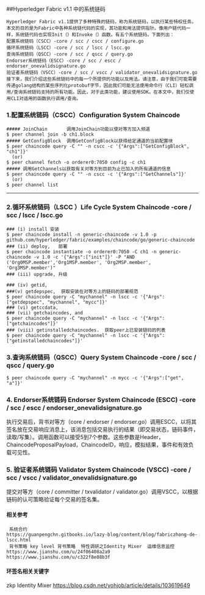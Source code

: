 ##Hyperledger Fabric v1.1 中的系统链码
```textmate
Hyperledger Fabric v1.1提供了多种特殊的链码，称为系统链码，以执行某些特权任务。本文的目的是为Fabric中各种系统链代码的实现，其功能和用法提供指针。像用户链代码一样，系统链代码也实现Init（）和Invoke（）函数。有五个系统链码，下面列出：
配置系统链码（CSCC）-core / scc / cscc / configure.go
循环系统链码（LSCC）-core / scc / lscc / lscc.go
查询系统链码（QSCC）-core / scc / qscc / query.go
Endorser系统链码（ESCC）-core / scc / escc / endorser_onevalidsignature.go
验证者系统链码（VSCC）-core / scc / vscc / validator_onevalidsignature.go
接下来，我们介绍这些系统链码中的每一个所提供的功能以及用法。请注意，由于我们可能需要传递golang结构的某些序列化protobuf字节，因此我们可能无法使用命令行（CLI）轻松调用/查询系统链码支持的所有功能。因此，对于此类功能，建议使用SDK。在本文中，我们仅使用CLI对适用的函数执行调用/查询。
```

### 1.配置系统链码（CSCC）Configuration System Chaincode
```shell script
##### JoinChain       调用JoinChain功能以使对等方加入频道
$ peer channel join -b ch1.block
##### GetConfigBlock  调用GetConfigBlock以获得给定通道的当前配置块
$ peer chaincode query -C "" -n cscc -c '{"Args":["GetConfigBlock", "ch1"]}'
  (or)
$ peer channel fetch -o orderer0:7050 config -c ch1
##### 调用GetChannels以获取有关对等方到目前为止已加入的所有通道的信息
$ peer chaincode query -C "" -n cscc -c '{"Args":["GetChannels"]}'
  (or)
$ peer channel list
```
--------------------------------------------------------------------------------
### 2.循环系统链码（LSCC ）Life Cycle System Chaincode -core / scc / lscc / lscc.go
```shell script
### (i) install 安装
$ peer chaincode install -n generic-chaincode -v 1.0 -p github.com/hyperledger/fabric/examples/chaincode/go/generic-chaincode
### (ii) deploy,   部署
$ peer chaincode instantiate -o orderer0:7050 -C ch1 -n generic-chaincode -v 1.0 -c '{"Args":["init"]}' -P "AND ('Org0MSP.member','Org1MSP.member', 'Org2MSP.member', 'Org3MSP.member')"
### (iii) upgrade, 升级

### (iv) getid, 
###(v) getdepspec,  获取安装在对等方上的链码的部署规范
$ peer chaincode query -C "mychannel" -n lscc -c '{"Args":["getdepspec", "mychannel", "mycc"]}'
### (vi) getccdata, 
### (vii) getchaincodes, and 
$ peer chaincode query -C "mychannel" -n lscc -c '{"Args":["getchaincodes"]}'
### (viii) getinstalledchaincodes.  获取peer上已安装链码的列表
$ peer chaincode query -C "mychannel" -n lscc -c '{"Args":["getinstalledchaincodes"]}'
```

### 3.查询系统链码（QSCC）Query System Chaincode -core / scc / qscc / query.go

```shell script
$ peer chaincode query -C "mychannel" -n mycc -c '{"Args":["get", "a"]}'
```

### 4. Endorser系统链码  Endorser System Chaincode (ESCC)  -core / scc / escc / endorser_onevalidsignature.go
执行交易后，背书对等方（core / endorser / endorser.go）调用ESCC，以将其签名放在交易响应消息上，该消息包括交易执行的结果（即交易状态，链码事件，读取/写集）。调用函数可以接受5到7个参数。这些参数是Header，ChaincodeProposalPayload，ChaincodeID，响应，模拟结果，事件和有效负载可见性。

### 5. 验证者系统链码 Validator System Chaincode (VSCC) -core / scc / vscc / validator_onevalidsignature.go
提交对等方（core / committer / txvalidator / validator.go）调用VSCC，以根据链码的认可策略验证每个交易的签名集。






#### 相关参考
```textmate
 系统合约
https://guanpengchn.gitbooks.io/lazy-blog/content/blog/fabriczhong-de-lscc.html
 背书策略 key level 背书策略  特性调研之Identity Mixer  运维信息监控
https://www.jianshu.com/u/24f06408a2a9
https://www.jianshu.com/u/c322f8e08b3f
```

#### 环签名相关关键字
zkp
Identity Mixer
https://blog.csdn.net/yohjob/article/details/103619649

